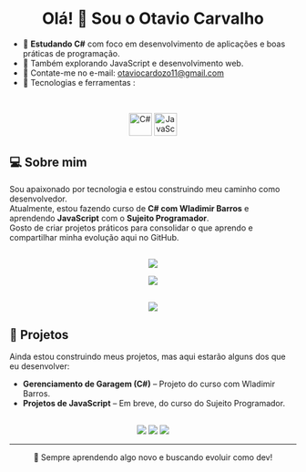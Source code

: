 <h1 align="center">Olá! 👋 Sou o Otavio Carvalho</h1>

- 🔭 **Estudando C#** com foco em desenvolvimento de aplicações e boas práticas de programação.
- 🚀 Também explorando JavaScript e desenvolvimento web.
- 💬 Contate-me no e-mail: otaviocardozo11@gmail.com
- 🧠 Tecnologias e ferramentas :

<div style="display: inline_block"><br>
<p align="center">
  <img src="https://cdn.jsdelivr.net/gh/devicons/devicon@latest/icons/csharp/csharp-original.svg" alt="C#" height="40" width="40" />
  <img src="https://cdn.jsdelivr.net/gh/devicons/devicon@latest/icons/javascript/javascript-original.svg" alt="JavaScript" height="40" width="40" />
</p>

## 💻 Sobre mim
Sou apaixonado por tecnologia e estou construindo meu caminho como desenvolvedor.  
Atualmente, estou fazendo curso de **C# com Wladimir Barros** e aprendendo **JavaScript** com o **Sujeito Programador**.  
Gosto de criar projetos práticos para consolidar o que aprendo e compartilhar minha evolução aqui no GitHub.

##
<!-- TODO: Tabelas do perfil -->


<p align="center">
  <img src="https://github-readme-stats.vercel.app/api?username=DevScheles&show_icons=true&theme=dark" />
</p>

<p align="center">
  <img src="https://github-readme-streak-stats.herokuapp.com/?user=DevScheles&theme=dark" />
</p>

##
<p align="center">
  <img src="https://github-readme-stats.vercel.app/api/top-langs/?username=DevScheles&layout=compact&theme=dark" />
</p>


##

## 💼 Projetos

<!-- TODO: adicionar links dos projetos quando finalizados -->

Ainda estou construindo meus projetos, mas aqui estarão alguns dos que eu desenvolver:

- **Gerenciamento de Garagem (C#)** – Projeto do curso com Wladimir Barros.  
- **Projetos de JavaScript** – Em breve, do curso do Sujeito Programador.  

##

<!-- TODO: Botoes Redes Sociais e Contato -->

<p align="center">
  <a href="https://www.instagram.com/otavio_cardozoo/" target="_blank"><img src="https://img.shields.io/badge/-Instagram-%23E4405F?style=for-the-badge&logo=instagram&logoColor=white" target="_blank"></a>
  <a href = "mailto:otaviocardozo11@gmail.com"><img src="https://img.shields.io/badge/-Gmail-%23333?style=for-the-badge&logo=gmail&logoColor=white" target="_blank"></a>
  <a href="https://wa.me/554396664686" target="_blank">
  <img src="https://img.shields.io/badge/WhatsApp-25D366?style=for-the-badge&logo=whatsapp&logoColor=white">
</a>
</a> 
</p>

---

<p align="center">
  🌱 Sempre aprendendo algo novo e buscando evoluir como dev!
</p>
  
</div>
